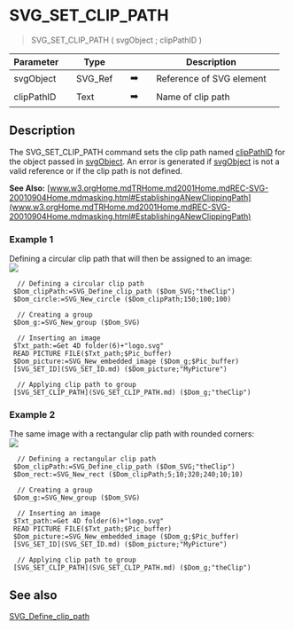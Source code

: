 <!-- SVG_SET_CLIP_PATH ( root ; ID )
 -> root (Text)
 -> ID (Text)-->
# SVG_SET_CLIP_PATH

> SVG_SET_CLIP_PATH ( svgObject ; clipPathID )

| Parameter |     | Type |     |     |     | Description |     |
| --- | --- | --- | --- | --- | --- | --- | --- |
| svgObject |     | SVG_Ref |     | ➡️ |     | Reference of SVG element |     |
| clipPathID |     | Text |     | ➡️ |     | Name of clip path |     |

## Description

The SVG_SET_CLIP_PATH command sets the clip path named [clipPathID](# "Name of clip path") for the object passed in [svgObject](# "Reference of SVG element"). An error is generated if [svgObject](# "Reference of SVG element") is not a valid reference or if the clip path is not defined.

**See Also:** [www.w3.orgHome.mdTRHome.md2001Home.mdREC-SVG-20010904Home.mdmasking.html#EstablishingANewClippingPath](www.w3.orgHome.mdTRHome.md2001Home.mdREC-SVG-20010904Home.mdmasking.html#EstablishingANewClippingPath)

### Example 1  

Defining a circular clip path that will then be assigned to an image:  
![](..Home.md..Home.mdpictureHome.md359066Home.mdpict359066.en.png)

```4d
  // Defining a circular clip path  
 $Dom_clipPath:=SVG_Define_clip_path ($Dom_SVG;"theClip")  
 $Dom_circle:=SVG_New_circle ($Dom_clipPath;150;100;100)  
   
  // Creating a group  
 $Dom_g:=SVG_New_group ($Dom_SVG)  
   
  // Inserting an image  
 $Txt_path:=Get 4D folder(6)+"logo.svg"  
 READ PICTURE FILE($Txt_path;$Pic_buffer)  
 $Dom_picture:=SVG_New_embedded_image ($Dom_g;$Pic_buffer)  
 [SVG_SET_ID](SVG_SET_ID.md) ($Dom_picture;"MyPicture")  
   
  // Applying clip path to group  
 [SVG_SET_CLIP_PATH](SVG_SET_CLIP_PATH.md) ($Dom_g;"theClip")
```

### Example 2  

The same image with a rectangular clip path with rounded corners:  
![](..Home.md..Home.mdpictureHome.md359069Home.mdpict359069.en.png)

```4d
  // Defining a rectangular clip path  
 $Dom_clipPath:=SVG_Define_clip_path ($Dom_SVG;"theClip")  
 $Dom_rect:=SVG_New_rect ($Dom_clipPath;5;10;320;240;10;10)  
   
  // Creating a group  
 $Dom_g:=SVG_New_group ($Dom_SVG)  
   
  // Inserting an image  
 $Txt_path:=Get 4D folder(6)+"logo.svg"  
 READ PICTURE FILE($Txt_path;$Pic_buffer)  
 $Dom_picture:=SVG_New_embedded_image ($Dom_g;$Pic_buffer)  
 [SVG_SET_ID](SVG_SET_ID.md) ($Dom_picture;"MyPicture")  
   
  // Applying clip path to group  
 [SVG_SET_CLIP_PATH](SVG_SET_CLIP_PATH.md) ($Dom_g;"theClip")
```

## See also

[SVG_Define_clip_path](SVG_Define_clip_path.md)
